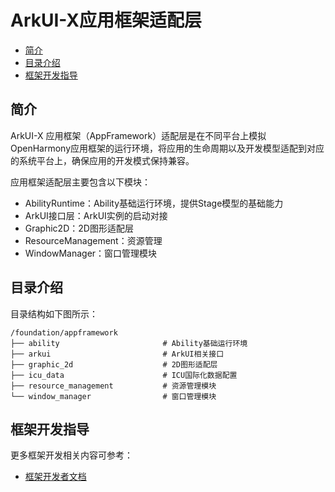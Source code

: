 # ArkUI-X应用框架适配层

-   [简介](#section722458482)
-   [目录介绍](#section310658660)
-   [框架开发指导](#section475040653)

## 简介<a name="section722458482"></a>

ArkUI-X 应用框架（AppFramework）适配层是在不同平台上模拟OpenHarmony应用框架的运行环境，将应用的生命周期以及开发模型适配到对应的系统平台上，确保应用的开发模式保持兼容。

应用框架适配层主要包含以下模块：
- AbilityRuntime：Ability基础运行环境，提供Stage模型的基础能力
- ArkUI接口层：ArkUI实例的启动对接
- Graphic2D：2D图形适配层
- ResourceManagement：资源管理
- WindowManager：窗口管理模块

## 目录介绍<a name="section310658660"></a>

目录结构如下图所示：

```
/foundation/appframework
├── ability                       # Ability基础运行环境
├── arkui                         # ArkUI相关接口
├── graphic_2d                    # 2D图形适配层
├── icu_data                      # ICU国际化数据配置
├── resource_management           # 资源管理模块
└── window_manager                # 窗口管理模块
```

## 框架开发指导<a name="section475040653"></a>

更多框架开发相关内容可参考：
- [框架开发者文档](https://gitee.com/arkui-x/docs/blob/master/zh-cn/framework-dev/README.md)